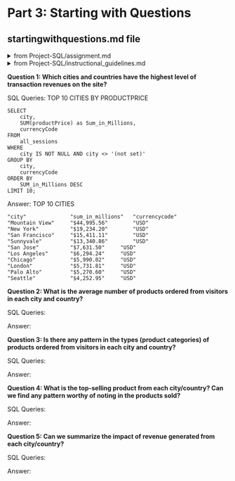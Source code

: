 # Part 3: Starting with Questions
## startingwithquestions.md file
<details>
<summary>from Project-SQL/assignment.md</summary>

This database provides data on revenue by product as well as data on how each visitor to the site interacted with the products (when they visited, where they were based, how many pages they viewed, how long they stayed on the site, and the number of transactions they entered).

In the starting_with_questions.md file there are 5 questions you need to answer using the data. For each question, be sure to include: The queries you used to answer the question The answer to the question
</details>

<details>
<summary>from Project-SQL/instructional_guidelines.md</summary>

Provide the answer to the 5 questions and the queries used to answer each question

Answer the following questions and provide the SQL queries used to find the answer.
</details>
    
**Question 1: Which cities and countries have the highest level of transaction revenues on the site?**


SQL Queries:
TOP 10 CITIES BY PRODUCTPRICE
```
SELECT 
    city, 
    SUM(productPrice) as Sum_in_Millions, 
    currencyCode 
FROM 
    all_sessions 
WHERE 
    city IS NOT NULL AND city <> '(not set)'
GROUP BY 
    city, 
    currencyCode 
ORDER BY 
    SUM_in_Millions DESC 
LIMIT 10;
```


Answer:
TOP 10 CITIES
```
"city"	            "sum_in_millions"	"currencycode"
"Mountain View"	    "$44,995.56"	    "USD"
"New York"	        "$19,234.20"	    "USD"
"San Francisco"	    "$15,411.11"	    "USD"
"Sunnyvale"	        "$13,340.86"	    "USD"
"San Jose"	        "$7,631.50"	    "USD"
"Los Angeles"	    "$6,294.24"	    "USD"
"Chicago"	        "$5,990.02"	    "USD"
"London"	        "$5,731.81"	    "USD"
"Palo Alto"	        "$5,270.60"	    "USD"
"Seattle"	        "$4,252.95"	    "USD"
```




**Question 2: What is the average number of products ordered from visitors in each city and country?**


SQL Queries:



Answer:





**Question 3: Is there any pattern in the types (product categories) of products ordered from visitors in each city and country?**


SQL Queries:



Answer:





**Question 4: What is the top-selling product from each city/country? Can we find any pattern worthy of noting in the products sold?**


SQL Queries:



Answer:





**Question 5: Can we summarize the impact of revenue generated from each city/country?**

SQL Queries:



Answer:







